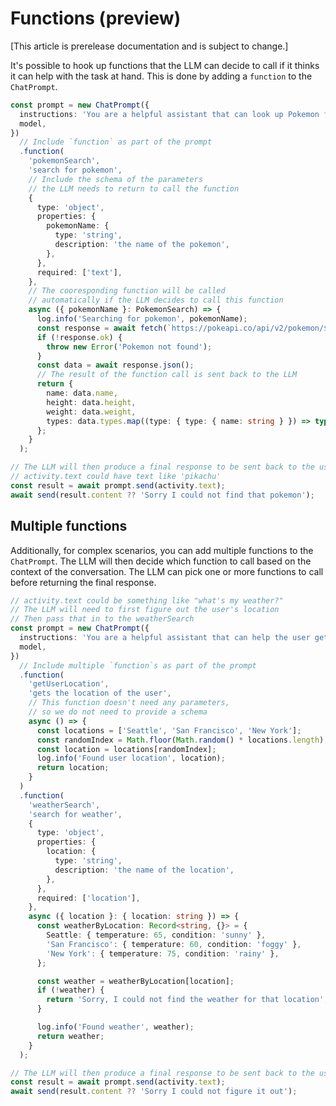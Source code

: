 # Functions (preview)

[This article is prerelease documentation and is subject to change.]

It's possible to hook up functions that the LLM can decide to call if it thinks it can help with the task at hand. This is done by adding a `function` to the `ChatPrompt`.

<!-- langtabs-start -->
```typescript
const prompt = new ChatPrompt({
  instructions: 'You are a helpful assistant that can look up Pokemon for the user.',
  model,
})
  // Include `function` as part of the prompt
  .function(
    'pokemonSearch',
    'search for pokemon',
    // Include the schema of the parameters
    // the LLM needs to return to call the function
    {
      type: 'object',
      properties: {
        pokemonName: {
          type: 'string',
          description: 'the name of the pokemon',
        },
      },
      required: ['text'],
    },
    // The cooresponding function will be called
    // automatically if the LLM decides to call this function
    async ({ pokemonName }: PokemonSearch) => {
      log.info('Searching for pokemon', pokemonName);
      const response = await fetch(`https://pokeapi.co/api/v2/pokemon/${pokemonName}`);
      if (!response.ok) {
        throw new Error('Pokemon not found');
      }
      const data = await response.json();
      // The result of the function call is sent back to the LLM
      return {
        name: data.name,
        height: data.height,
        weight: data.weight,
        types: data.types.map((type: { type: { name: string } }) => type.type.name),
      };
    }
  );

// The LLM will then produce a final response to be sent back to the user
// activity.text could have text like 'pikachu'
const result = await prompt.send(activity.text);
await send(result.content ?? 'Sorry I could not find that pokemon');
```
<!-- langtabs-end -->

## Multiple functions

Additionally, for complex scenarios, you can add multiple functions to the `ChatPrompt`. The LLM will then decide which function to call based on the context of the conversation. The LLM can pick one or more functions to call before returning the final response.

<!-- langtabs-start -->
```typescript
// activity.text could be something like "what's my weather?"
// The LLM will need to first figure out the user's location
// Then pass that in to the weatherSearch
const prompt = new ChatPrompt({
  instructions: 'You are a helpful assistant that can help the user get the weather',
  model,
})
  // Include multiple `function`s as part of the prompt
  .function(
    'getUserLocation',
    'gets the location of the user',
    // This function doesn't need any parameters,
    // so we do not need to provide a schema
    async () => {
      const locations = ['Seattle', 'San Francisco', 'New York'];
      const randomIndex = Math.floor(Math.random() * locations.length);
      const location = locations[randomIndex];
      log.info('Found user location', location);
      return location;
    }
  )
  .function(
    'weatherSearch',
    'search for weather',
    {
      type: 'object',
      properties: {
        location: {
          type: 'string',
          description: 'the name of the location',
        },
      },
      required: ['location'],
    },
    async ({ location }: { location: string }) => {
      const weatherByLocation: Record<string, {}> = {
        Seattle: { temperature: 65, condition: 'sunny' },
        'San Francisco': { temperature: 60, condition: 'foggy' },
        'New York': { temperature: 75, condition: 'rainy' },
      };

      const weather = weatherByLocation[location];
      if (!weather) {
        return 'Sorry, I could not find the weather for that location';
      }

      log.info('Found weather', weather);
      return weather;
    }
  );

// The LLM will then produce a final response to be sent back to the user
const result = await prompt.send(activity.text);
await send(result.content ?? 'Sorry I could not figure it out');
```
<!-- langtabs-end -->